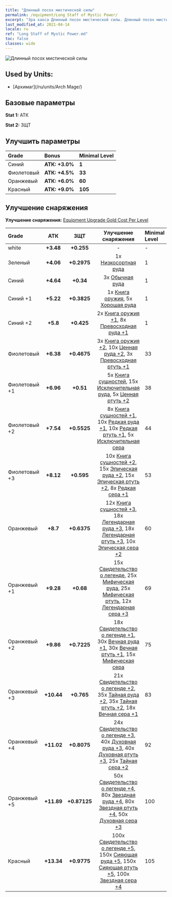 ```yaml
---
title: "Длинный посох мистической силы"
permalink: /equipment/Long Staff of Mystic Power/
excerpt: "Эра хаоса Длинный посох мистической силы. Длинный посох мистической силы"
last_modified_at: 2021-04-14
locale: ru
ref: "Long Staff of Mystic Power.md"
toc: false
classes: wide
---
```


  ![Длинный посох мистической силы](/images/e/e_6041.png)

## Used by Units:

* [Архимаг](/ru/units/Arch Mage/) 


## Базовые параметры
 **Stat 1:** АТК

 **Stat 2:** ЗЩТ

## Улучшить параметры

  |     Grade    |   Bonus | Minimal Level | 
  |:-------------|:--------|:--------------| 
  | Синий | **АТК: +3.0%** | **1** | 
  | Фиолетовый | **АТК: +4.5%** | **33** | 
  | Оранжевый | **АТК: +6.0%** | **60** | 
  | Красный | **АТК: +9.0%** | **105** | 


## Улучшение снаряжения
 **Улучшение снаряжения:** [Equipment Upgrade Gold Cost Per Level](/equipment/EquipmentUpgradeCostPerLevel/) 

  |          Grade      | АТК | ЗЩТ | Улучшение снаряжения | Minimal Level |
  |:--------------------|:---------:|:---------:|:----------------:|:--------------|
  | white | **+3.48** | **+0.255** | - | - |
  | Зеленый | **+4.06** | **+0.2975** | 1x [Низкосортная руда](/ru/Items/mat_1/) | 1 |
  | Синий | **+4.64** | **+0.34** | 3x [Обычная руда](/ru/Items/mat_6/) | 1 |
  | Синий +1 | **+5.22** | **+0.3825** | 1x [Книга оружия](/ru/Items/mat_18/), 5x [Хорошая руда](/ru/Items/mat_12/) | 1 |
  | Синий +2 | **+5.8** | **+0.425** | 2x [Книга оружия +1](/ru/Items/mat_25/), 8x [Превосходная руда +1](/ru/Items/mat_19/) | 1 |
  | Фиолетовый | **+6.38** | **+0.4675** | 3x [Книга оружия +2](/ru/Items/mat_32/), 10x [Ценная руда +2](/ru/Items/mat_26/), 3x [Превосходная ртуть +1](/ru/Items/mat_21/) | 33 |
  | Фиолетовый +1 | **+6.96** | **+0.51** | 5x [Книга сущностей](/ru/Items/mat_39/), 15x [Исключительная руда](/ru/Items/mat_33/), 5x [Ценная ртуть +2](/ru/Items/mat_28/) | 38 |
  | Фиолетовый +2 | **+7.54** | **+0.5525** | 8x [Книга сущностей +1](/ru/Items/mat_46/), 10x [Редкая руда +1](/ru/Items/mat_40/), 10x [Редкая ртуть +1](/ru/Items/mat_42/), 5x [Исключительная сера](/ru/Items/mat_36/) | 44 |
  | Фиолетовый +3 | **+8.12** | **+0.595** | 10x [Книга сущностей +2](/ru/Items/mat_53/), 15x [Эпическая руда +2](/ru/Items/mat_47/), 15x [Эпическая ртуть +2](/ru/Items/mat_49/), 8x [Редкая сера +1](/ru/Items/mat_43/) | 53 |
  | Оранжевый | **+8.7** | **+0.6375** | 12x [Книга сущностей +3](/ru/Items/mat_60/), 18x [Легендарная руда +3](/ru/Items/mat_54/), 18x [Легендарная ртуть +3](/ru/Items/mat_56/), 10x [Эпическая сера +2](/ru/Items/mat_50/) | 60 |
  | Оранжевый +1 | **+9.28** | **+0.68** | 15x [Свидетельство о легенде](/ru/Items/mat_67/), 25x [Мифическая руда](/ru/Items/mat_61/), 25x [Мифическая ртуть](/ru/Items/mat_63/), 12x [Легендарная сера +3](/ru/Items/mat_57/) | 69 |
  | Оранжевый +2 | **+9.86** | **+0.7225** | 18x [Свидетельство о легенде +1](/ru/Items/mat_74/), 30x [Вечная руда +1](/ru/Items/mat_68/), 30x [Вечная ртуть +1](/ru/Items/mat_70/), 15x [Мифическая сера](/ru/Items/mat_64/) | 75 |
  | Оранжевый +3 | **+10.44** | **+0.765** | 21x [Свидетельство о легенде +2](/ru/Items/mat_81/), 35x [Тайная руда +2](/ru/Items/mat_75/), 35x [Тайная ртуть +2](/ru/Items/mat_77/), 18x [Вечная сера +1](/ru/Items/mat_71/) | 83 |
  | Оранжевый +4 | **+11.02** | **+0.8075** | 24x [Свидетельство о легенде +3](/ru/Items/mat_88/), 40x [Духовная руда +3](/ru/Items/mat_82/), 40x [Духовная ртуть +3](/ru/Items/mat_84/), 25x [Тайная сера +2](/ru/Items/mat_78/) | 92 |
  | Оранжевый +5 | **+11.89** | **+0.87125** | 50x [Свидетельство о легенде +4](/ru/Items/mat_95/), 80x [Звездная руда +4](/ru/Items/mat_89/), 80x [Звездная ртуть +4](/ru/Items/mat_91/), 50x [Духовная сера +3](/ru/Items/mat_85/) | 100 |
  | Красный | **+13.34** | **+0.9775** | 100x [Свидетельство о легенде +5](/ru/Items/mat_102/), 150x [Сияющая руда +5](/ru/Items/mat_96/), 150x [Сияющая ртуть +5](/ru/Items/mat_98/), 100x [Звездная сера +4](/ru/Items/mat_92/) | 105 |

